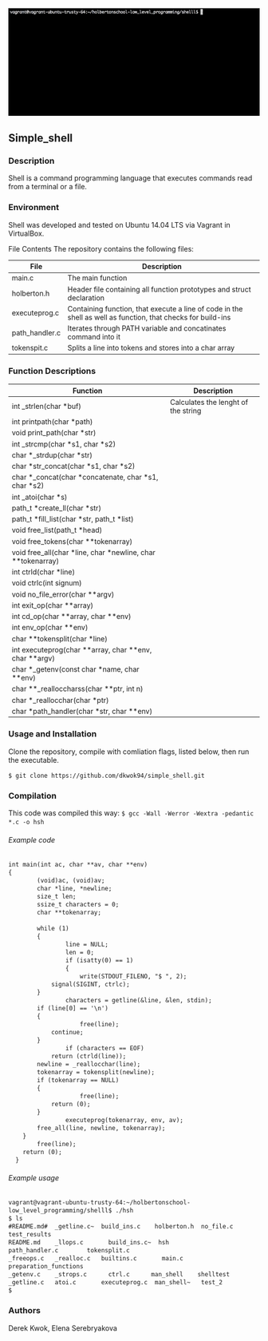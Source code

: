 ![shell example gif](https://github.com/dkwok94/simple_shell/blob/master/shell.gif)
## Simple_shell
### Description
Shell is a command programming language that executes commands read from a terminal or a file.

### Environment
Shell  was developed and tested on Ubuntu 14.04 LTS via Vagrant in VirtualBox.

File Contents
The repository contains the following files:

|   **File**   |   **Description**   |
| -------------- | --------------------- |
| main.c | The main function |
| holberton.h   | Header file containing all function prototypes and struct declaration |
| executeprog.c | Containing function, that execute a line of code in the shell as well as function, that checks for build-ins |
| path_handler.c | Iterates through PATH variable and concatinates command into it |
| tokenspit.c | Splits a line into tokens and stores into a char array |

### Function Descriptions

| **Function** | **Description** |
| -------------- | ----------------- |
|int _strlen(char *buf)| Calculates the lenght of the string|
|int printpath(char *path)||
|void print_path(char *str)||
|int _strcmp(char *s1, char *s2)||
|char *_strdup(char *str)||
|char *str_concat(char *s1, char *s2)||
|char *_concat(char *concatenate, char *s1, char *s2)||
|int _atoi(char *s)||
|path_t *create_ll(char *str)||
|path_t *fill_list(char *str, path_t *list)||
|void free_list(path_t *head)||
|void free_tokens(char **tokenarray)||
|void free_all(char *line, char *newline, char **tokenarray)||
|int ctrld(char *line)||
|void ctrlc(int signum)||
|void no_file_error(char **argv)||
|int exit_op(char **array)||
|int cd_op(char **array, char **env)||
|int env_op(char **env)||
|char **tokensplit(char *line)||
|int executeprog(char **array, char **env, char **argv)||
|char *_getenv(const char *name, char **env)||
|char **_realloccharss(char **ptr, int n)||
|char *_reallocchar(char *ptr)||
|char *path_handler(char *str, char **env)||

### Usage and Installation
Clone the repository, compile with comliation flags, listed below, then run the executable.
```
$ git clone https://github.com/dkwok94/simple_shell.git
```
### Compilation
This code was compiled this way: 
` $ gcc -Wall -Werror -Wextra -pedantic *.c -o hsh `

###### Example code
```
int main(int ac, char **av, char **env)
{
        (void)ac, (void)av;
        char *line, *newline;
        size_t len;
        ssize_t characters = 0;
        char **tokenarray;

        while (1)
        {
                line = NULL;
                len = 0;
                if (isatty(0) == 1)
                {
                 	write(STDOUT_FILENO, "$ ", 2);
			signal(SIGINT, ctrlc);
		}
                characters = getline(&line, &len, stdin);
		if (line[0] == '\n')
		{
                 	free(line);
			continue;
		}
                if (characters == EOF)
			return (ctrld(line));
		newline = _reallocchar(line);
		tokenarray = tokensplit(newline);
		if (tokenarray == NULL)
		{
                 	free(line);
			return (0);
		}
                executeprog(tokenarray, env, av);
		free_all(line, newline, tokenarray);
	}
        free(line);
	return (0);
  }
```
###### Example usage

```
vagrant@vagrant-ubuntu-trusty-64:~/holbertonschool-low_level_programming/shelll$ ./hsh
$ ls
#README.md#  _getline.c~  build_ins.c	 holberton.h  no_file.c		     test_results
README.md    _llops.c	    build_ins.c~  hsh	            path_handler.c        tokensplit.c
_freeops.c   _realloc.c   builtins.c	   main.c       preparation_functions
_getenv.c    _strops.c	    ctrl.c	    man_shell    shelltest
_getline.c   atoi.c	      executeprog.c  man_shell~   test_2
$
```
### Authors
Derek Kwok, Elena Serebryakova
